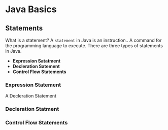 # Java Basics



## Statements
What is a statement? A `statement` in Java is an instruction.. A command for the programming language to execute. There are three types of statements in Java.

* **Expression Satatment**
* **Decleration Satement**
* **Control Flow Statements**

### Expression Statement
A Decleration Statement 

### Decleration Statment

### Control Flow Statements
    

